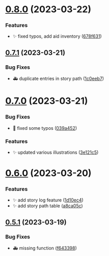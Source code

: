 # [0.8.0](https://github.com/Wivik/pyp-boy/compare/v0.7.1...v0.8.0) (2023-03-22)


### Features

* :sparkles: fixed typos, add aid inventory ([678f631](https://github.com/Wivik/pyp-boy/commit/678f6318fd3cb526061fdd54f1ecac6b42baddb6))



## [0.7.1](https://github.com/Wivik/pyp-boy/compare/v0.7.0...v0.7.1) (2023-03-21)


### Bug Fixes

* :ambulance: duplicate entries in story path ([1c0eeb7](https://github.com/Wivik/pyp-boy/commit/1c0eeb73ebe0179b3d8b2b2471014dd09eea51c8))



# [0.7.0](https://github.com/Wivik/pyp-boy/compare/v0.6.0...v0.7.0) (2023-03-21)


### Bug Fixes

* :memo: fixed some typos ([039a452](https://github.com/Wivik/pyp-boy/commit/039a45290853efef604716b2bd446e1b46365188))


### Features

* :sparkles: updated various illustrations ([3e121c5](https://github.com/Wivik/pyp-boy/commit/3e121c51cbe694ec50ecd23735071f9706d43266))



# [0.6.0](https://github.com/Wivik/pyp-boy/compare/v0.5.1...v0.6.0) (2023-03-20)


### Features

* :sparkles: add story log feature ([1d10ec4](https://github.com/Wivik/pyp-boy/commit/1d10ec47a1737ddf520ba35014307441d8333c49))
* :sparkles: add story path table ([a8ca05c](https://github.com/Wivik/pyp-boy/commit/a8ca05c43493567cf5ee966bdbacd5af0fe759e3))



## [0.5.1](https://github.com/Wivik/pyp-boy/compare/v0.5.0...v0.5.1) (2023-03-19)


### Bug Fixes

* :ambulance: missing function ([f643398](https://github.com/Wivik/pyp-boy/commit/f643398904cf3587547ef57bab543f66e9bcd4f3))



